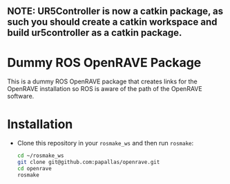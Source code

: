 ## NOTE: UR5Controller is now a catkin package, as such you should create a catkin workspace and build ur5controller as a catkin package.

# Dummy ROS OpenRAVE Package
This is a dummy ROS OpenRAVE package that creates links for the OpenRAVE installation so ROS is aware of the path of the OpenRAVE software.

# Installation
- Clone this repository in your `rosmake_ws` and then run `rosmake`:
  ```bash
  cd ~/rosmake_ws
  git clone git@github.com:papallas/openrave.git
  cd openrave
  rosmake
  ```
